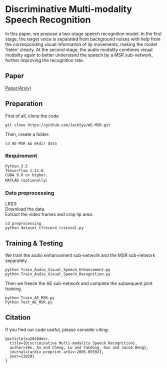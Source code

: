 # Discriminative Multi-modality Speech Recognition
In this paper, we propose a two-stage speech recognition model. In the first stage, the target voice is separated from background noises with help from the corresponding visual information of lip movements, making the model ‘listen' clearly. At the second stage, the audio modality combines visual modality again to better understand the speech by a MSR sub-network, further improving the recognition rate.
## Paper
[Paper(Arxiv)](http://arxiv.org/abs/2005.05592)
## Preparation
First of all, clone the code
```
git clone https://github.com/JackSyu/AE-MSR.git
```
Then, create a folder:
```
cd AE-MSR && mkdir data
```
### Requirement
```
Python 3.5
Tensorflow 1.12.0.
CUDA 9.0 or higher. 
MATLAB (optionally）
```
### Data preprocessing
LRS3:<br>
Download the data.<br>
Extract the video frames and crop lip area.<br>
```
cd preprocessing
python dataset_tfrecord_trainval.py
```
## Training & Testing
We train the audio enhancement sub-network and the MSR sub-network separately.
```
python Train_Audio_Visual_Speech_Enhancement.py
python Train_Audio_Visual_Speech_Recognition.py
```
Then we freeze the AE sub-network and complete the subsequent joint training.
```
python Train_AE_MSR.py
Python Test_AE_MSR.py
```
## Citation
If you find our code useful, please consider citing:
```
@article{xu2020dmsr,
  title={Discriminative Multi-modality Speech Recognition},
  author={Bo, Xu and Cheng, Lu and Yandong, Guo and Jacob Wang},
  journal={arXiv preprint arXiv:2005.05592},
  year={2020}
}
```
